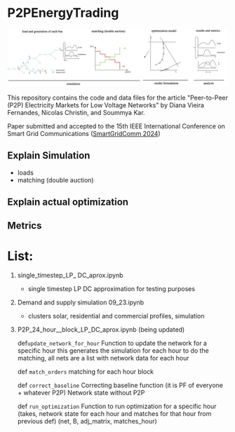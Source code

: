 # P2PEnergyTrading

 ![Methods](https://github.com/d-vf/P2PEnergyTrading/blob/main/bids_bus_R.jpg)

This repository contains the code and data files for the article "Peer-to-Peer (P2P) Electricity Markets for Low Voltage Networks" by Diana Vieira Fernandes, Nicolas Christin, and Soummya Kar.

Paper submitted and accepted to the 15th IEEE International Conference on Smart Grid Communications ([SmartGridComm 2024](https://sgc2024.ieee-smartgridcomm.org/about))

  


## Explain Simulation

* loads
* matching (double auction)

## Explain actual optimization

## Metrics

# List:

1. single_timestep_LP_ DC_aprox.ipynb
   * single timestep LP DC approximation for testing purposes

2. Demand and supply simulation 09_23.ipynb
   * clusters solar, residential and commercial profiles, simulation
  
3. P2P_24_hour__block_LP_DC_aprox.ipynb (being updated)
   
    def`update_network_for_hour`
       Function to update the network for a specific hour
       this generates the simulation for each hour to do the matching, all nets are a list with network data for each hour
    
    def `match_orders`
        matching for each hour block
    
     def `correct_baseline`
    Correcting baseline function (it is PF of everyone + whatever P2P) Network state without P2P
    
    def `run_optimization`
    Function to run optimization for a specific hour (takes, network state for each hour and matches for that hour from previous def)
    (net, B, adj_matrix, matches_hour)

